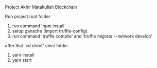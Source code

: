 Project Akhir Matakuliah Blockchain

Run project
root folder
1. run command 'npm install'
2. setup ganache (import truffle-config)
3. run command 'truffle compile' and 'truffle migrate --network develop'

after that 'cd client'
cient folder
1. yarn install
2. yarn start